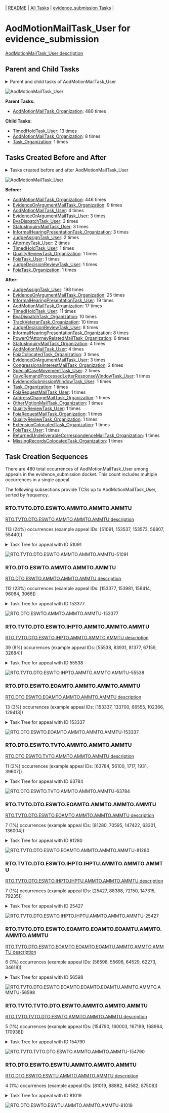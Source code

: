<!-- DO NOT EDIT THIS FILE.  This file is autogenerated. -->
| [README](../README.md) | [All Tasks](../alltasks.md) | [evidence_submission Tasks](tasklist.md) |

# AodMotionMailTask_User for evidence_submission

[AodMotionMailTask_User description](../descr/AodMotionMailTask_User.md)

## Parent and Child Tasks

<details><summary markdown='span'>Parent and child tasks of AodMotionMailTask_User
</summary>

```
digraph G {
rankdir=LR;
node [shape=box]
"AodMotionMailTask_User" -> "TimedHoldTask_User" [label=13]
"AodMotionMailTask_User" -> "AodMotionMailTask_Organization" [label=8]
"AodMotionMailTask_User" -> "Task_Organization" [label=1]
"AodMotionMailTask_Organization" -> "AodMotionMailTask_User" [label=480]
}
```
</details>

![AodMotionMailTask_User](dot/AodMotionMailTask_User-parentchild.dot.png)

**Parent Tasks:**

   * [AodMotionMailTask_Organization](AodMotionMailTask_Organization.md): 480 times

**Child Tasks:**

   * [TimedHoldTask_User](TimedHoldTask_User.md): 13 times
   * [AodMotionMailTask_Organization](AodMotionMailTask_Organization.md): 8 times
   * [Task_Organization](Task_Organization.md): 1 times

## Tasks Created Before and After

<details><summary markdown='span'>Tasks created before and after AodMotionMailTask_User</summary>

```
digraph G {
rankdir=LR;

"AodMotionMailTask_User" -> "JudgeAssignTask_User" [label=198]
"AodMotionMailTask_User" -> "EvidenceOrArgumentMailTask_Organization" [label=25]
"AodMotionMailTask_User" -> "InformalHearingPresentationTask_User" [label=19]
"AodMotionMailTask_User" -> "AodMotionMailTask_Organization" [label=17]
"AodMotionMailTask_User" -> "TimedHoldTask_User" [label=11]
"AodMotionMailTask_User" -> "TrackVeteranTask_Organization" [label=10]
"AodMotionMailTask_User" -> "BvaDispatchTask_Organization" [label=10]
"AodMotionMailTask_User" -> "JudgeDecisionReviewTask_User" [label=8]
"AodMotionMailTask_User" -> "InformalHearingPresentationTask_Organization" [label=8]
"AodMotionMailTask_User" -> "PowerOfAttorneyRelatedMailTask_Organization" [label=6]
"AodMotionMailTask_User" -> "StatusInquiryMailTask_Organization" [label=4]
"AodMotionMailTask_User" -> "AodMotionMailTask_User" [label=4]
"AodMotionMailTask_User" -> "FoiaColocatedTask_Organization" [label=3]
"AodMotionMailTask_User" -> "EvidenceOrArgumentMailTask_User" [label=3]
"AodMotionMailTask_User" -> "SpecialCaseMovementTask_User" [label=2]
"AodMotionMailTask_User" -> "CongressionalInterestMailTask_Organization" [label=2]
"AodMotionMailTask_User" -> "Task_Organization" [label=1]
"AodMotionMailTask_User" -> "ReturnedUndeliverableCorrespondenceMailTask_Organization" [label=1]
"AodMotionMailTask_User" -> "QualityReviewTask_User" [label=1]
"AodMotionMailTask_User" -> "QualityReviewTask_Organization" [label=1]
"AodMotionMailTask_User" -> "OtherMotionMailTask_Organization" [label=1]
"AodMotionMailTask_User" -> "MissingRecordsColocatedTask_Organization" [label=1]
"AodMotionMailTask_User" -> "FoiaTask_User" [label=1]
"AodMotionMailTask_User" -> "FoiaRequestMailTask_User" [label=1]
"AodMotionMailTask_User" -> "FoiaRequestMailTask_Organization" [label=1]
"AodMotionMailTask_User" -> "ExtensionColocatedTask_Organization" [label=1]
"AodMotionMailTask_User" -> "EvidenceSubmissionWindowTask_User" [label=1]
"AodMotionMailTask_User" -> "CavcRemandProcessedLetterResponseWindowTask_User" [label=1]
"AodMotionMailTask_User" -> "AddressChangeMailTask_Organization" [label=1]
"AodMotionMailTask_Organization" -> "AodMotionMailTask_User" [label=446]
"EvidenceOrArgumentMailTask_Organization" -> "AodMotionMailTask_User" [label=9]
"AodMotionMailTask_User" -> "AodMotionMailTask_User" [label=4]
"StatusInquiryMailTask_User" -> "AodMotionMailTask_User" [label=3]
"InformalHearingPresentationTask_Organization" -> "AodMotionMailTask_User" [label=3]
"EvidenceOrArgumentMailTask_User" -> "AodMotionMailTask_User" [label=3]
"BvaDispatchTask_User" -> "AodMotionMailTask_User" [label=3]
"JudgeAssignTask_User" -> "AodMotionMailTask_User" [label=2]
"AttorneyTask_User" -> "AodMotionMailTask_User" [label=2]
"TimedHoldTask_User" -> "AodMotionMailTask_User" [label=1]
"QualityReviewTask_Organization" -> "AodMotionMailTask_User" [label=1]
"JudgeDecisionReviewTask_User" -> "AodMotionMailTask_User" [label=1]
"FoiaTask_User" -> "AodMotionMailTask_User" [label=1]
"FoiaTask_Organization" -> "AodMotionMailTask_User" [label=1]
}
```
</details>

![AodMotionMailTask_User](dot/AodMotionMailTask_User.dot.png)

**Before:**

   * [AodMotionMailTask_Organization](AodMotionMailTask_Organization.md): 446 times
   * [EvidenceOrArgumentMailTask_Organization](EvidenceOrArgumentMailTask_Organization.md): 9 times
   * [AodMotionMailTask_User](AodMotionMailTask_User.md): 4 times
   * [EvidenceOrArgumentMailTask_User](EvidenceOrArgumentMailTask_User.md): 3 times
   * [BvaDispatchTask_User](BvaDispatchTask_User.md): 3 times
   * [StatusInquiryMailTask_User](StatusInquiryMailTask_User.md): 3 times
   * [InformalHearingPresentationTask_Organization](InformalHearingPresentationTask_Organization.md): 3 times
   * [JudgeAssignTask_User](JudgeAssignTask_User.md): 2 times
   * [AttorneyTask_User](AttorneyTask_User.md): 2 times
   * [TimedHoldTask_User](TimedHoldTask_User.md): 1 times
   * [QualityReviewTask_Organization](QualityReviewTask_Organization.md): 1 times
   * [FoiaTask_User](FoiaTask_User.md): 1 times
   * [JudgeDecisionReviewTask_User](JudgeDecisionReviewTask_User.md): 1 times
   * [FoiaTask_Organization](FoiaTask_Organization.md): 1 times

**After:**

   * [JudgeAssignTask_User](JudgeAssignTask_User.md): 198 times
   * [EvidenceOrArgumentMailTask_Organization](EvidenceOrArgumentMailTask_Organization.md): 25 times
   * [InformalHearingPresentationTask_User](InformalHearingPresentationTask_User.md): 19 times
   * [AodMotionMailTask_Organization](AodMotionMailTask_Organization.md): 17 times
   * [TimedHoldTask_User](TimedHoldTask_User.md): 11 times
   * [BvaDispatchTask_Organization](BvaDispatchTask_Organization.md): 10 times
   * [TrackVeteranTask_Organization](TrackVeteranTask_Organization.md): 10 times
   * [JudgeDecisionReviewTask_User](JudgeDecisionReviewTask_User.md): 8 times
   * [InformalHearingPresentationTask_Organization](InformalHearingPresentationTask_Organization.md): 8 times
   * [PowerOfAttorneyRelatedMailTask_Organization](PowerOfAttorneyRelatedMailTask_Organization.md): 6 times
   * [StatusInquiryMailTask_Organization](StatusInquiryMailTask_Organization.md): 4 times
   * [AodMotionMailTask_User](AodMotionMailTask_User.md): 4 times
   * [FoiaColocatedTask_Organization](FoiaColocatedTask_Organization.md): 3 times
   * [EvidenceOrArgumentMailTask_User](EvidenceOrArgumentMailTask_User.md): 3 times
   * [CongressionalInterestMailTask_Organization](CongressionalInterestMailTask_Organization.md): 2 times
   * [SpecialCaseMovementTask_User](SpecialCaseMovementTask_User.md): 2 times
   * [CavcRemandProcessedLetterResponseWindowTask_User](CavcRemandProcessedLetterResponseWindowTask_User.md): 1 times
   * [EvidenceSubmissionWindowTask_User](EvidenceSubmissionWindowTask_User.md): 1 times
   * [Task_Organization](Task_Organization.md): 1 times
   * [FoiaRequestMailTask_User](FoiaRequestMailTask_User.md): 1 times
   * [AddressChangeMailTask_Organization](AddressChangeMailTask_Organization.md): 1 times
   * [OtherMotionMailTask_Organization](OtherMotionMailTask_Organization.md): 1 times
   * [QualityReviewTask_User](QualityReviewTask_User.md): 1 times
   * [FoiaRequestMailTask_Organization](FoiaRequestMailTask_Organization.md): 1 times
   * [QualityReviewTask_Organization](QualityReviewTask_Organization.md): 1 times
   * [ExtensionColocatedTask_Organization](ExtensionColocatedTask_Organization.md): 1 times
   * [FoiaTask_User](FoiaTask_User.md): 1 times
   * [ReturnedUndeliverableCorrespondenceMailTask_Organization](ReturnedUndeliverableCorrespondenceMailTask_Organization.md): 1 times
   * [MissingRecordsColocatedTask_Organization](MissingRecordsColocatedTask_Organization.md): 1 times

## Task Creation Sequences

There are 480 total occurrences of AodMotionMailTask_User among appeals in the evidence_submission docket.  This count includes multiple occurrences in a single appeal.

The following subsections provide TCSs up to AodMotionMailTask_User, sorted by frequency.

### RTO.TVTO.DTO.ESWTO.AMMTO.AMMTO.AMMTU

[RTO.TVTO.DTO.ESWTO.AMMTO.AMMTO.AMMTU description](../descr/RTO.TVTO.DTO.ESWTO.AMMTO.AMMTO.AMMTU.md)

113 (24%) occurrences (example appeal IDs: [51091, 153537, 153573, 56807, 55440])

<details><summary markdown='span'>Task Tree for appeal with ID 51091</summary>

```
@startuml
skinparam {
  ObjectBorderColor #555
  ObjectBorderThickness 0
  ObjectFontStyle bold
  ObjectFontSize 14
  ObjectAttributeFontColor #333
  ObjectAttributeFontSize 12
}
  object 0.RootTask #8dd3c7 {
Organization
}
  object 1.TrackVeteranTask #bebada {
Organization
}
  object 2.DistributionTask #ffffb3 {
Organization
}
  object 3.EvidenceSubmissionWindowTask #fccde5 {
Organization
}
  object 4.AodMotionMailTask #d9d9d9 {
Organization
}
  object 5.AodMotionMailTask #d9d9d9 {
Organization
}
  object 6.AodMotionMailTask #d9d9d9 {
User  <back:white>    </back>
}
  object 7.JudgeAssignTask #ccebc5 {
User
}
  object 8.JudgeDecisionReviewTask #d9d9d9 {
User
}
  object 9.AttorneyTask #bc80bd {
User
}
  object 10.QualityReviewTask #fdb462 {
Organization
}
  object 11.QualityReviewTask #fdb462 {
User
}
  object 12.JudgeQualityReviewTask #bc80bd {
User
}
  object 13.IhpColocatedTask #bc80bd {
Organization
}
  object 14.IhpColocatedTask #bc80bd {
User
}
  object 15.TimedHoldTask #fccde5 {
User
}
  object 16.IhpColocatedTask #bc80bd {
Organization
}
  object 17.IhpColocatedTask #bc80bd {
User
}
  object 18.AttorneyQualityReviewTask #bc80bd {
User
}
  object 19.BvaDispatchTask #b3de69 {
Organization
}
  object 20.BvaDispatchTask #b3de69 {
User
}
0.RootTask -- 1.TrackVeteranTask
0.RootTask -- 2.DistributionTask
2.DistributionTask -- 3.EvidenceSubmissionWindowTask
0.RootTask -- 4.AodMotionMailTask
4.AodMotionMailTask -- 5.AodMotionMailTask
5.AodMotionMailTask -- 6.AodMotionMailTask
0.RootTask -- 7.JudgeAssignTask
0.RootTask -- 8.JudgeDecisionReviewTask
8.JudgeDecisionReviewTask -- 9.AttorneyTask
0.RootTask -- 10.QualityReviewTask
10.QualityReviewTask -- 11.QualityReviewTask
11.QualityReviewTask -- 12.JudgeQualityReviewTask
12.JudgeQualityReviewTask -- 13.IhpColocatedTask
13.IhpColocatedTask -- 14.IhpColocatedTask
14.IhpColocatedTask -- 15.TimedHoldTask
12.JudgeQualityReviewTask -- 16.IhpColocatedTask
16.IhpColocatedTask -- 17.IhpColocatedTask
12.JudgeQualityReviewTask -- 18.AttorneyQualityReviewTask
0.RootTask -- 19.BvaDispatchTask
19.BvaDispatchTask -- 20.BvaDispatchTask
@enduml
```
</details>

![RTO.TVTO.DTO.ESWTO.AMMTO.AMMTO.AMMTU-51091](uml/RTO.TVTO.DTO.ESWTO.AMMTO.AMMTO.AMMTU-51091.png)

### RTO.DTO.ESWTO.AMMTO.AMMTO.AMMTU

[RTO.DTO.ESWTO.AMMTO.AMMTO.AMMTU description](../descr/RTO.DTO.ESWTO.AMMTO.AMMTO.AMMTU.md)

112 (23%) occurrences (example appeal IDs: [153377, 153981, 156414, 96084, 3066])

<details><summary markdown='span'>Task Tree for appeal with ID 153377</summary>

```
@startuml
skinparam {
  ObjectBorderColor #555
  ObjectBorderThickness 0
  ObjectFontStyle bold
  ObjectFontSize 14
  ObjectAttributeFontColor #333
  ObjectAttributeFontSize 12
}
  object 0.RootTask #8dd3c7 {
Organization
}
  object 1.DistributionTask #ffffb3 {
Organization
}
  object 2.EvidenceSubmissionWindowTask #fccde5 {
Organization
}
  object 3.AodMotionMailTask #d9d9d9 {
Organization
}
  object 4.AodMotionMailTask #d9d9d9 {
Organization
}
  object 5.AodMotionMailTask #d9d9d9 {
User  <back:white>    </back>
}
0.RootTask -- 1.DistributionTask
1.DistributionTask -- 2.EvidenceSubmissionWindowTask
0.RootTask -- 3.AodMotionMailTask
3.AodMotionMailTask -- 4.AodMotionMailTask
4.AodMotionMailTask -- 5.AodMotionMailTask
@enduml
```
</details>

![RTO.DTO.ESWTO.AMMTO.AMMTO.AMMTU-153377](uml/RTO.DTO.ESWTO.AMMTO.AMMTO.AMMTU-153377.png)

### RTO.TVTO.DTO.ESWTO.IHPTO.AMMTO.AMMTO.AMMTU

[RTO.TVTO.DTO.ESWTO.IHPTO.AMMTO.AMMTO.AMMTU description](../descr/RTO.TVTO.DTO.ESWTO.IHPTO.AMMTO.AMMTO.AMMTU.md)

39 (8%) occurrences (example appeal IDs: [55538, 83931, 81377, 67159, 32684])

<details><summary markdown='span'>Task Tree for appeal with ID 55538</summary>

```
@startuml
skinparam {
  ObjectBorderColor #555
  ObjectBorderThickness 0
  ObjectFontStyle bold
  ObjectFontSize 14
  ObjectAttributeFontColor #333
  ObjectAttributeFontSize 12
}
  object 0.RootTask #8dd3c7 {
Organization
}
  object 1.TrackVeteranTask #bebada {
Organization
}
  object 2.DistributionTask #ffffb3 {
Organization
}
  object 3.EvidenceSubmissionWindowTask #fccde5 {
Organization
}
  object 4.InformalHearingPresentationTask #fdb462 {
Organization
}
  object 5.AodMotionMailTask #d9d9d9 {
Organization
}
  object 6.AodMotionMailTask #d9d9d9 {
Organization
}
  object 7.AodMotionMailTask #d9d9d9 {
User  <back:white>    </back>
}
  object 8.AodMotionMailTask #d9d9d9 {
User  <back:white>    </back>
}
  object 9.JudgeAssignTask #ccebc5 {
User
}
  object 10.JudgeDecisionReviewTask #d9d9d9 {
User
}
  object 11.AttorneyTask #bc80bd {
User
}
  object 12.OtherColocatedTask #80b1d3 {
Organization
}
  object 13.OtherColocatedTask #80b1d3 {
User
}
  object 14.OtherColocatedTask #80b1d3 {
Organization
}
  object 15.OtherColocatedTask #80b1d3 {
User
}
  object 16.BvaDispatchTask #b3de69 {
Organization
}
  object 17.BvaDispatchTask #b3de69 {
User
}
0.RootTask -- 1.TrackVeteranTask
0.RootTask -- 2.DistributionTask
2.DistributionTask -- 3.EvidenceSubmissionWindowTask
2.DistributionTask -- 4.InformalHearingPresentationTask
0.RootTask -- 5.AodMotionMailTask
5.AodMotionMailTask -- 6.AodMotionMailTask
6.AodMotionMailTask -- 7.AodMotionMailTask
6.AodMotionMailTask -- 8.AodMotionMailTask
0.RootTask -- 9.JudgeAssignTask
0.RootTask -- 10.JudgeDecisionReviewTask
10.JudgeDecisionReviewTask -- 11.AttorneyTask
11.AttorneyTask -- 12.OtherColocatedTask
12.OtherColocatedTask -- 13.OtherColocatedTask
11.AttorneyTask -- 14.OtherColocatedTask
14.OtherColocatedTask -- 15.OtherColocatedTask
0.RootTask -- 16.BvaDispatchTask
16.BvaDispatchTask -- 17.BvaDispatchTask
@enduml
```
</details>

![RTO.TVTO.DTO.ESWTO.IHPTO.AMMTO.AMMTO.AMMTU-55538](uml/RTO.TVTO.DTO.ESWTO.IHPTO.AMMTO.AMMTO.AMMTU-55538.png)

### RTO.DTO.ESWTO.EOAMTO.AMMTO.AMMTO.AMMTU

[RTO.DTO.ESWTO.EOAMTO.AMMTO.AMMTO.AMMTU description](../descr/RTO.DTO.ESWTO.EOAMTO.AMMTO.AMMTO.AMMTU.md)

13 (3%) occurrences (example appeal IDs: [153337, 133700, 66555, 102366, 129413])

<details><summary markdown='span'>Task Tree for appeal with ID 153337</summary>

```
@startuml
skinparam {
  ObjectBorderColor #555
  ObjectBorderThickness 0
  ObjectFontStyle bold
  ObjectFontSize 14
  ObjectAttributeFontColor #333
  ObjectAttributeFontSize 12
}
  object 0.RootTask #8dd3c7 {
Organization
}
  object 1.DistributionTask #ffffb3 {
Organization
}
  object 2.EvidenceSubmissionWindowTask #fccde5 {
Organization
}
  object 3.EvidenceOrArgumentMailTask #ffffb3 {
Organization
}
  object 4.AodMotionMailTask #d9d9d9 {
Organization
}
  object 5.AodMotionMailTask #d9d9d9 {
Organization
}
  object 6.AodMotionMailTask #d9d9d9 {
User  <back:white>    </back>
}
  object 7.JudgeAssignTask #ccebc5 {
User
}
0.RootTask -- 1.DistributionTask
1.DistributionTask -- 2.EvidenceSubmissionWindowTask
0.RootTask -- 3.EvidenceOrArgumentMailTask
0.RootTask -- 4.AodMotionMailTask
4.AodMotionMailTask -- 5.AodMotionMailTask
5.AodMotionMailTask -- 6.AodMotionMailTask
0.RootTask -- 7.JudgeAssignTask
@enduml
```
</details>

![RTO.DTO.ESWTO.EOAMTO.AMMTO.AMMTO.AMMTU-153337](uml/RTO.DTO.ESWTO.EOAMTO.AMMTO.AMMTO.AMMTU-153337.png)

### RTO.DTO.ESWTO.TVTO.AMMTO.AMMTO.AMMTU

[RTO.DTO.ESWTO.TVTO.AMMTO.AMMTO.AMMTU description](../descr/RTO.DTO.ESWTO.TVTO.AMMTO.AMMTO.AMMTU.md)

11 (2%) occurrences (example appeal IDs: [63784, 56100, 1717, 1931, 39607])

<details><summary markdown='span'>Task Tree for appeal with ID 63784</summary>

```
@startuml
skinparam {
  ObjectBorderColor #555
  ObjectBorderThickness 0
  ObjectFontStyle bold
  ObjectFontSize 14
  ObjectAttributeFontColor #333
  ObjectAttributeFontSize 12
}
  object 0.RootTask #8dd3c7 {
Organization
}
  object 1.DistributionTask #ffffb3 {
Organization
}
  object 2.EvidenceSubmissionWindowTask #fccde5 {
Organization
}
  object 3.TrackVeteranTask #bebada {
Organization
}
  object 4.AodMotionMailTask #d9d9d9 {
Organization
}
  object 5.AodMotionMailTask #d9d9d9 {
Organization
}
  object 6.AodMotionMailTask #d9d9d9 {
User  <back:white>    </back>
}
  object 7.AodMotionMailTask #d9d9d9 {
Organization
}
  object 8.AodMotionMailTask #d9d9d9 {
User  <back:white>    </back>
}
0.RootTask -- 1.DistributionTask
1.DistributionTask -- 2.EvidenceSubmissionWindowTask
0.RootTask -- 3.TrackVeteranTask
0.RootTask -- 4.AodMotionMailTask
4.AodMotionMailTask -- 5.AodMotionMailTask
5.AodMotionMailTask -- 6.AodMotionMailTask
6.AodMotionMailTask -- 7.AodMotionMailTask
7.AodMotionMailTask -- 8.AodMotionMailTask
@enduml
```
</details>

![RTO.DTO.ESWTO.TVTO.AMMTO.AMMTO.AMMTU-63784](uml/RTO.DTO.ESWTO.TVTO.AMMTO.AMMTO.AMMTU-63784.png)

### RTO.TVTO.DTO.ESWTO.EOAMTO.AMMTO.AMMTO.AMMTU

[RTO.TVTO.DTO.ESWTO.EOAMTO.AMMTO.AMMTO.AMMTU description](../descr/RTO.TVTO.DTO.ESWTO.EOAMTO.AMMTO.AMMTO.AMMTU.md)

7 (1%) occurrences (example appeal IDs: [81280, 70595, 147422, 63301, 136004])

<details><summary markdown='span'>Task Tree for appeal with ID 81280</summary>

```
@startuml
skinparam {
  ObjectBorderColor #555
  ObjectBorderThickness 0
  ObjectFontStyle bold
  ObjectFontSize 14
  ObjectAttributeFontColor #333
  ObjectAttributeFontSize 12
}
  object 0.RootTask #8dd3c7 {
Organization
}
  object 1.TrackVeteranTask #bebada {
Organization
}
  object 2.DistributionTask #ffffb3 {
Organization
}
  object 3.EvidenceSubmissionWindowTask #fccde5 {
Organization
}
  object 4.EvidenceOrArgumentMailTask #ffffb3 {
Organization
}
  object 5.AodMotionMailTask #d9d9d9 {
Organization
}
  object 6.AodMotionMailTask #d9d9d9 {
Organization
}
  object 7.AodMotionMailTask #d9d9d9 {
User  <back:white>    </back>
}
0.RootTask -- 1.TrackVeteranTask
0.RootTask -- 2.DistributionTask
2.DistributionTask -- 3.EvidenceSubmissionWindowTask
0.RootTask -- 4.EvidenceOrArgumentMailTask
0.RootTask -- 5.AodMotionMailTask
5.AodMotionMailTask -- 6.AodMotionMailTask
6.AodMotionMailTask -- 7.AodMotionMailTask
@enduml
```
</details>

![RTO.TVTO.DTO.ESWTO.EOAMTO.AMMTO.AMMTO.AMMTU-81280](uml/RTO.TVTO.DTO.ESWTO.EOAMTO.AMMTO.AMMTO.AMMTU-81280.png)

### RTO.TVTO.DTO.ESWTO.IHPTO.IHPTU.AMMTO.AMMTO.AMMTU

[RTO.TVTO.DTO.ESWTO.IHPTO.IHPTU.AMMTO.AMMTO.AMMTU description](../descr/RTO.TVTO.DTO.ESWTO.IHPTO.IHPTU.AMMTO.AMMTO.AMMTU.md)

7 (1%) occurrences (example appeal IDs: [25427, 88388, 72150, 147315, 79235])

<details><summary markdown='span'>Task Tree for appeal with ID 25427</summary>

```
@startuml
skinparam {
  ObjectBorderColor #555
  ObjectBorderThickness 0
  ObjectFontStyle bold
  ObjectFontSize 14
  ObjectAttributeFontColor #333
  ObjectAttributeFontSize 12
}
  object 0.RootTask #8dd3c7 {
Organization
}
  object 1.TrackVeteranTask #bebada {
Organization
}
  object 2.DistributionTask #ffffb3 {
Organization
}
  object 3.EvidenceSubmissionWindowTask #fccde5 {
Organization
}
  object 4.InformalHearingPresentationTask #fdb462 {
Organization
}
  object 5.InformalHearingPresentationTask #fdb462 {
User
}
  object 6.AodMotionMailTask #d9d9d9 {
Organization
}
  object 7.AodMotionMailTask #d9d9d9 {
Organization
}
  object 8.AodMotionMailTask #d9d9d9 {
User  <back:white>    </back>
}
  object 9.JudgeAssignTask #ccebc5 {
User
}
  object 10.JudgeDecisionReviewTask #d9d9d9 {
User
}
  object 11.AttorneyTask #bc80bd {
User
}
  object 12.BvaDispatchTask #b3de69 {
Organization
}
  object 13.BvaDispatchTask #b3de69 {
User
}
0.RootTask -- 1.TrackVeteranTask
0.RootTask -- 2.DistributionTask
2.DistributionTask -- 3.EvidenceSubmissionWindowTask
2.DistributionTask -- 4.InformalHearingPresentationTask
4.InformalHearingPresentationTask -- 5.InformalHearingPresentationTask
0.RootTask -- 6.AodMotionMailTask
6.AodMotionMailTask -- 7.AodMotionMailTask
7.AodMotionMailTask -- 8.AodMotionMailTask
0.RootTask -- 9.JudgeAssignTask
0.RootTask -- 10.JudgeDecisionReviewTask
10.JudgeDecisionReviewTask -- 11.AttorneyTask
0.RootTask -- 12.BvaDispatchTask
12.BvaDispatchTask -- 13.BvaDispatchTask
@enduml
```
</details>

![RTO.TVTO.DTO.ESWTO.IHPTO.IHPTU.AMMTO.AMMTO.AMMTU-25427](uml/RTO.TVTO.DTO.ESWTO.IHPTO.IHPTU.AMMTO.AMMTO.AMMTU-25427.png)

### RTO.TVTO.DTO.ESWTO.EOAMTO.EOAMTO.EOAMTU.AMMTO.AMMTO.AMMTU

[RTO.TVTO.DTO.ESWTO.EOAMTO.EOAMTO.EOAMTU.AMMTO.AMMTO.AMMTU description](../descr/RTO.TVTO.DTO.ESWTO.EOAMTO.EOAMTO.EOAMTU.AMMTO.AMMTO.AMMTU.md)

6 (1%) occurrences (example appeal IDs: [56598, 55696, 64529, 62273, 34618])

<details><summary markdown='span'>Task Tree for appeal with ID 56598</summary>

```
@startuml
skinparam {
  ObjectBorderColor #555
  ObjectBorderThickness 0
  ObjectFontStyle bold
  ObjectFontSize 14
  ObjectAttributeFontColor #333
  ObjectAttributeFontSize 12
}
  object 0.RootTask #8dd3c7 {
Organization
}
  object 1.TrackVeteranTask #bebada {
Organization
}
  object 2.TrackVeteranTask #bebada {
Organization
}
  object 3.DistributionTask #ffffb3 {
Organization
}
  object 4.EvidenceSubmissionWindowTask #fccde5 {
Organization
}
  object 5.EvidenceOrArgumentMailTask #ffffb3 {
Organization
}
  object 6.EvidenceOrArgumentMailTask #ffffb3 {
Organization
}
  object 7.EvidenceOrArgumentMailTask #ffffb3 {
User
}
  object 8.EvidenceOrArgumentMailTask #ffffb3 {
User
}
  object 9.AodMotionMailTask #d9d9d9 {
Organization
}
  object 10.AodMotionMailTask #d9d9d9 {
Organization
}
  object 11.AodMotionMailTask #d9d9d9 {
User  <back:white>    </back>
}
  object 12.JudgeAssignTask #ccebc5 {
User
}
  object 13.JudgeDecisionReviewTask #d9d9d9 {
User
}
  object 14.AttorneyTask #bc80bd {
User
}
  object 15.BvaDispatchTask #b3de69 {
Organization
}
  object 16.BvaDispatchTask #b3de69 {
User
}
0.RootTask -- 1.TrackVeteranTask
0.RootTask -- 2.TrackVeteranTask
0.RootTask -- 3.DistributionTask
3.DistributionTask -- 4.EvidenceSubmissionWindowTask
0.RootTask -- 5.EvidenceOrArgumentMailTask
5.EvidenceOrArgumentMailTask -- 6.EvidenceOrArgumentMailTask
6.EvidenceOrArgumentMailTask -- 7.EvidenceOrArgumentMailTask
6.EvidenceOrArgumentMailTask -- 8.EvidenceOrArgumentMailTask
0.RootTask -- 9.AodMotionMailTask
9.AodMotionMailTask -- 10.AodMotionMailTask
10.AodMotionMailTask -- 11.AodMotionMailTask
0.RootTask -- 12.JudgeAssignTask
0.RootTask -- 13.JudgeDecisionReviewTask
13.JudgeDecisionReviewTask -- 14.AttorneyTask
0.RootTask -- 15.BvaDispatchTask
15.BvaDispatchTask -- 16.BvaDispatchTask
@enduml
```
</details>

![RTO.TVTO.DTO.ESWTO.EOAMTO.EOAMTO.EOAMTU.AMMTO.AMMTO.AMMTU-56598](uml/RTO.TVTO.DTO.ESWTO.EOAMTO.EOAMTO.EOAMTU.AMMTO.AMMTO.AMMTU-56598.png)

### RTO.TVTO.TVTO.DTO.ESWTO.AMMTO.AMMTO.AMMTU

[RTO.TVTO.TVTO.DTO.ESWTO.AMMTO.AMMTO.AMMTU description](../descr/RTO.TVTO.TVTO.DTO.ESWTO.AMMTO.AMMTO.AMMTU.md)

5 (1%) occurrences (example appeal IDs: [154790, 160003, 167199, 168964, 170938])

<details><summary markdown='span'>Task Tree for appeal with ID 154790</summary>

```
@startuml
skinparam {
  ObjectBorderColor #555
  ObjectBorderThickness 0
  ObjectFontStyle bold
  ObjectFontSize 14
  ObjectAttributeFontColor #333
  ObjectAttributeFontSize 12
}
  object 0.RootTask #8dd3c7 {
Organization
}
  object 1.TrackVeteranTask #bebada {
Organization
}
  object 2.TrackVeteranTask #bebada {
Organization
}
  object 3.DistributionTask #ffffb3 {
Organization
}
  object 4.EvidenceSubmissionWindowTask #fccde5 {
Organization
}
  object 5.AodMotionMailTask #d9d9d9 {
Organization
}
  object 6.AodMotionMailTask #d9d9d9 {
Organization
}
  object 7.AodMotionMailTask #d9d9d9 {
User  <back:white>    </back>
}
0.RootTask -- 1.TrackVeteranTask
0.RootTask -- 2.TrackVeteranTask
0.RootTask -- 3.DistributionTask
3.DistributionTask -- 4.EvidenceSubmissionWindowTask
0.RootTask -- 5.AodMotionMailTask
5.AodMotionMailTask -- 6.AodMotionMailTask
6.AodMotionMailTask -- 7.AodMotionMailTask
@enduml
```
</details>

![RTO.TVTO.TVTO.DTO.ESWTO.AMMTO.AMMTO.AMMTU-154790](uml/RTO.TVTO.TVTO.DTO.ESWTO.AMMTO.AMMTO.AMMTU-154790.png)

### RTO.DTO.ESWTO.ESWTU.AMMTO.AMMTO.AMMTU

[RTO.DTO.ESWTO.ESWTU.AMMTO.AMMTO.AMMTU description](../descr/RTO.DTO.ESWTO.ESWTU.AMMTO.AMMTO.AMMTU.md)

4 (1%) occurrences (example appeal IDs: [81019, 88882, 84582, 87508])

<details><summary markdown='span'>Task Tree for appeal with ID 81019</summary>

```
@startuml
skinparam {
  ObjectBorderColor #555
  ObjectBorderThickness 0
  ObjectFontStyle bold
  ObjectFontSize 14
  ObjectAttributeFontColor #333
  ObjectAttributeFontSize 12
}
  object 0.RootTask #8dd3c7 {
Organization
}
  object 1.DistributionTask #ffffb3 {
Organization
}
  object 2.EvidenceSubmissionWindowTask #fccde5 {
Organization
}
  object 3.EvidenceSubmissionWindowTask #fccde5 {
User
}
  object 4.AodMotionMailTask #d9d9d9 {
Organization
}
  object 5.AodMotionMailTask #d9d9d9 {
Organization
}
  object 6.AodMotionMailTask #d9d9d9 {
User  <back:white>    </back>
}
  object 7.JudgeAssignTask #ccebc5 {
User
}
  object 8.JudgeDecisionReviewTask #d9d9d9 {
User
}
  object 9.AttorneyTask #bc80bd {
User
}
  object 10.AttorneyTask #bc80bd {
User
}
  object 11.JudgeDecisionReviewTask #d9d9d9 {
User
}
  object 12.BvaDispatchTask #b3de69 {
Organization
}
  object 13.BvaDispatchTask #b3de69 {
User
}
0.RootTask -- 1.DistributionTask
1.DistributionTask -- 2.EvidenceSubmissionWindowTask
2.EvidenceSubmissionWindowTask -- 3.EvidenceSubmissionWindowTask
0.RootTask -- 4.AodMotionMailTask
4.AodMotionMailTask -- 5.AodMotionMailTask
5.AodMotionMailTask -- 6.AodMotionMailTask
0.RootTask -- 7.JudgeAssignTask
0.RootTask -- 8.JudgeDecisionReviewTask
8.JudgeDecisionReviewTask -- 9.AttorneyTask
11.JudgeDecisionReviewTask -- 10.AttorneyTask
0.RootTask -- 11.JudgeDecisionReviewTask
0.RootTask -- 12.BvaDispatchTask
12.BvaDispatchTask -- 13.BvaDispatchTask
@enduml
```
</details>

![RTO.DTO.ESWTO.ESWTU.AMMTO.AMMTO.AMMTU-81019](uml/RTO.DTO.ESWTO.ESWTU.AMMTO.AMMTO.AMMTU-81019.png)

